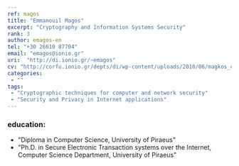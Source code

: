 ```yaml
---
ref: magos
title: "Emmanouil Magos"
excerpt: "Cryptography and Information Systems Security"
rank: 3
author: emagos-en
tel: "+30 26610 87704"
email: "emagos@ionio.gr"
uri:  "http://di.ionio.gr/~emagos"
cv: "http://corfu.ionio.gr/depts/di/wp-content/uploads/2010/06/magkos_cv_gr_2014.pdf"
categories:
 - ""
tags: 
 - "Cryptographic techniques for computer and network security"
 - "Security and Privacy in Internet applications"
---
```


### education:
  - "Diploma in Computer Science, University of Piraeus"
  - "Ph.D. in Secure Electronic Transaction systems over the Internet, Computer Science Department, University of Piraeus"
